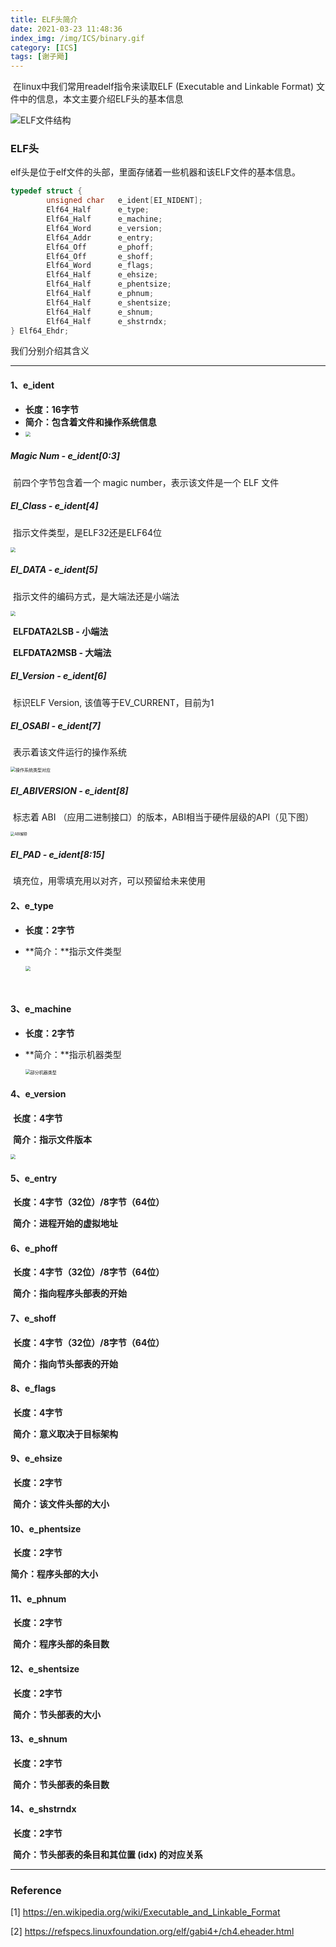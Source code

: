 ```yaml
---
title: ELF头简介
date: 2021-03-23 11:48:36
index_img: /img/ICS/binary.gif
category: [ICS]
tags: [谢子飏]
---
```


​	在linux中我们常用readelf指令来读取ELF (Executable and Linkable Format) 文件中的信息，本文主要介绍ELF头的基本信息

![ELF文件结构](https://upload.wikimedia.org/wikipedia/commons/thumb/7/77/Elf-layout--en.svg/260px-Elf-layout--en.svg.png)

### ELF头

elf头是位于elf文件的头部，里面存储着一些机器和该ELF文件的基本信息。

```c
typedef struct {
        unsigned char   e_ident[EI_NIDENT];
        Elf64_Half      e_type;
        Elf64_Half      e_machine;
        Elf64_Word      e_version;
        Elf64_Addr      e_entry;
        Elf64_Off       e_phoff;
        Elf64_Off       e_shoff;
        Elf64_Word      e_flags;
        Elf64_Half      e_ehsize;
        Elf64_Half      e_phentsize;
        Elf64_Half      e_phnum;
        Elf64_Half      e_shentsize;
        Elf64_Half      e_shnum;
        Elf64_Half      e_shstrndx;
} Elf64_Ehdr;
```

我们分别介绍其含义

---

#### 1、e_ident

- **长度：16字节**
- **简介：包含着文件和操作系统信息**
- <img src="https://tva1.sinaimg.cn/large/008eGmZEly1gosklimwgzj30m00fmq55.jpg" style="zoom:50%;" />

##### Magic Num - e_ident[0:3]

​	前四个字节包含着一个 magic number，表示该文件是一个 ELF 文件

##### EI_Class - e_ident[4]

​	指示文件类型，是ELF32还是ELF64位

<img src="https://tva1.sinaimg.cn/large/008eGmZEly1goskl3oqhyj30dq05qq3h.jpg" style="zoom:50%;" />

##### EI_DATA - e_ident[5]

​	指示文件的编码方式，是大端法还是小端法

<img src="https://tva1.sinaimg.cn/large/008eGmZEly1goskkp5pdjj30fy05ggm5.jpg" style="zoom:50%;" />

​	**ELFDATA2LSB - 小端法**

​	**ELFDATA2MSB - 大端法**

##### EI_Version - e_ident[6]

​	标识ELF Version, 该值等于EV_CURRENT，目前为1

##### EI_OSABI - e_ident[7]

​	表示着该文件运行的操作系统

<img src="https://tva1.sinaimg.cn/large/008eGmZEly1goskk8xx2wj30oi0jmadb.jpg" alt="操作系统类型对应" style="zoom:50%;" />

##### EI_ABIVERSION - e_ident[8]

​	标志着 ABI （应用二进制接口）的版本，ABI相当于硬件层级的API（见下图）

<img src="https://tva1.sinaimg.cn/large/008eGmZEly1gosknnji29j31400u0qd8.jpg" alt="ABI解释" style="zoom:40%;" />

##### EI_PAD - e_ident[8:15]

​	填充位，用零填充用以对齐，可以预留给未来使用



#### 2、e_type

- **长度：2字节**

- **简介：**指示文件类型

  <img src="https://tva1.sinaimg.cn/large/008eGmZEly1gosm36oov3j30he0da40a.jpg" style="zoom:50%;" />

​	

#### 3、e_machine

- **长度：2字节**

- **简介：**指示机器类型

  <img src="https://tva1.sinaimg.cn/large/008eGmZEly1gosm42l3lxj30u00x2wkc.jpg" alt="部分机器类型" style="zoom:50%;" />



#### 4、e_version

​	**长度：4字节**

​	**简介：指示文件版本**

<img src="https://tva1.sinaimg.cn/large/008eGmZEly1gosm8c0knij30dk04gglx.jpg" style="zoom:50%;" />

#### 5、e_entry

​	**长度：4字节（32位）/8字节（64位）**

​	**简介：进程开始的虚拟地址**

#### 6、e_phoff

​	**长度：4字节（32位）/8字节（64位）**

​	**简介：指向程序头部表的开始**	

#### 7、e_shoff

​	**长度：4字节（32位）/8字节（64位）**

​	**简介：指向节头部表的开始**	

#### 8、e_flags

​	**长度：4字节**

​	**简介：意义取决于目标架构**	

#### 9、e_ehsize

​	**长度：2字节**	

​	**简介：该文件头部的大小**

#### 10、e_phentsize

​	**长度：2字节**	

**简介：程序头部的大小**	

#### 11、e_phnum

​	**长度：2字节**	

​	**简介：程序头部的条目数**

#### 12、e_shentsize

​	**长度：2字节**	

​	**简介：节头部表的大小**

#### 13、e_shnum

​	**长度：2字节**	

​	**简介：节头部表的条目数**

#### 14、e_shstrndx

​	**长度：2字节**	

​	**简介：节头部表的条目和其位置 (idx) 的对应关系**

---

### Reference

[1] https://en.wikipedia.org/wiki/Executable_and_Linkable_Format

[2] https://refspecs.linuxfoundation.org/elf/gabi4+/ch4.eheader.html

